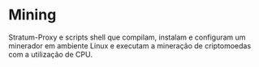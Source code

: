 # Mining
Stratum-Proxy e scripts shell que compilam, instalam e configuram um minerador em ambiente Linux e executam a mineração de criptomoedas com a utilização de CPU.
